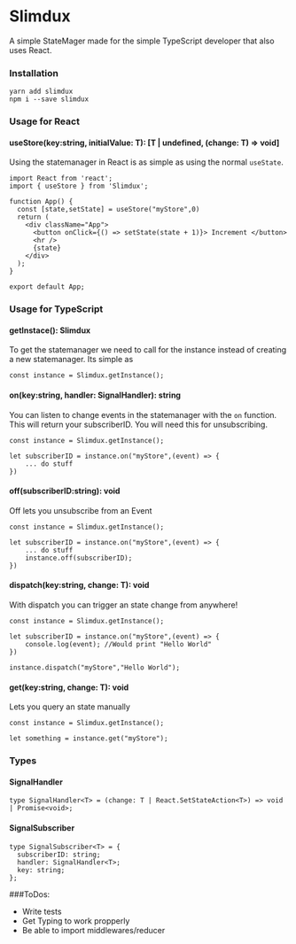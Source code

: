# Slimdux
A simple StateMager made for the simple TypeScript developer that also uses React.
### Installation
```
yarn add slimdux 
npm i --save slimdux
```
### Usage for React
#### useStore(key:string, initialValue: T): [T | undefined, (change: T) => void]
Using the statemanager in React is as simple as using the normal `useState`. 
```
import React from 'react';
import { useStore } from 'Slimdux';

function App() {
  const [state,setState] = useStore("myStore",0)
  return (
    <div className="App">
      <button onClick={() => setState(state + 1)}> Increment </button>
      <hr />
      {state}
    </div>
  );
}

export default App;
```
### Usage for TypeScript
#### getInstace(): Slimdux
To get the statemanager we need to call for the instance instead of creating a new statemanager. Its simple as
```
const instance = Slimdux.getInstance();
```
#### on(key:string, handler: SignalHandler): string
You can listen to change events in the statemanager with the `on` function. This will return your subscriberID. You will need this for unsubscribing.
```
const instance = Slimdux.getInstance();

let subscriberID = instance.on("myStore",(event) => {
    ... do stuff
})
```
#### off(subscriberID:string): void
Off lets you unsubscribe from an Event
```
const instance = Slimdux.getInstance();

let subscriberID = instance.on("myStore",(event) => {
    ... do stuff
    instance.off(subscriberID);
})
```
#### dispatch(key:string, change: T): void
With dispatch you can trigger an state change from anywhere!
```
const instance = Slimdux.getInstance();

let subscriberID = instance.on("myStore",(event) => {
    console.log(event); //Would print "Hello World"
})

instance.dispatch("myStore","Hello World");
```
#### get(key:string, change: T): void
Lets you query an state manually
```
const instance = Slimdux.getInstance();

let something = instance.get("myStore");
```

### Types
#### SignalHandler
```
type SignalHandler<T> = (change: T | React.SetStateAction<T>) => void | Promise<void>;
```
#### SignalSubscriber
```
type SignalSubscriber<T> = {
  subscriberID: string;
  handler: SignalHandler<T>;
  key: string;
};
```

###ToDos:
- Write tests
- Get Typing to work propperly
- Be able to import middlewares/reducer
